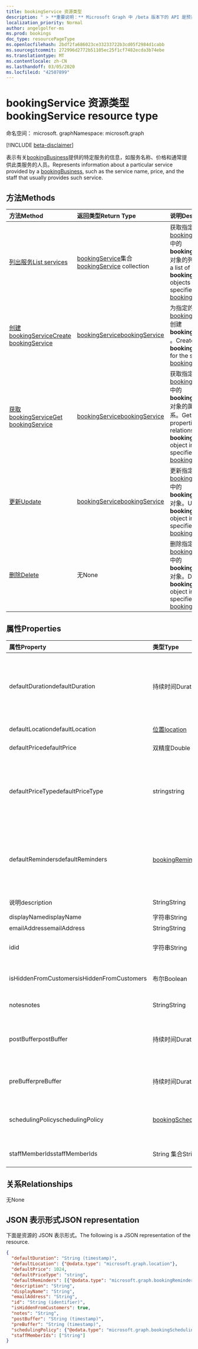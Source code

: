 ```yaml
---
title: bookingService 资源类型
description: " > **重要说明：** Microsoft Graph 中 /beta 版本下的 API 是预览版，可能会发生变化。 不支持在生产应用程序中使用这些 API。"
localization_priority: Normal
author: angelgolfer-ms
ms.prod: bookings
doc_type: resourcePageType
ms.openlocfilehash: 2bdf2fa686023ce33233722b3cd05f2984d1cabb
ms.sourcegitcommit: 272996d2772b51105ec25f1cf7482ecda3b74ebe
ms.translationtype: MT
ms.contentlocale: zh-CN
ms.lasthandoff: 03/05/2020
ms.locfileid: "42507899"
---
```

# <a name="bookingservice-resource-type"></a><span data-ttu-id="aa186-104">bookingService 资源类型</span><span class="sxs-lookup"><span data-stu-id="aa186-104">bookingService resource type</span></span>

<span data-ttu-id="aa186-105">命名空间： microsoft. graph</span><span class="sxs-lookup"><span data-stu-id="aa186-105">Namespace: microsoft.graph</span></span>

 [!INCLUDE [beta-disclaimer](../../includes/beta-disclaimer.md)]
 
<span data-ttu-id="aa186-106">表示有关[bookingBusiness](bookingbusiness.md)提供的特定服务的信息，如服务名称、价格和通常提供此类服务的人员。</span><span class="sxs-lookup"><span data-stu-id="aa186-106">Represents information about a particular service provided by a [bookingBusiness](bookingbusiness.md), such as the service name, price, and the staff that usually provides such service.</span></span>

## <a name="methods"></a><span data-ttu-id="aa186-107">方法</span><span class="sxs-lookup"><span data-stu-id="aa186-107">Methods</span></span>

| <span data-ttu-id="aa186-108">方法</span><span class="sxs-lookup"><span data-stu-id="aa186-108">Method</span></span>           | <span data-ttu-id="aa186-109">返回类型</span><span class="sxs-lookup"><span data-stu-id="aa186-109">Return Type</span></span>    |<span data-ttu-id="aa186-110">说明</span><span class="sxs-lookup"><span data-stu-id="aa186-110">Description</span></span>|
|:---------------|:--------|:----------|
|[<span data-ttu-id="aa186-111">列出服务</span><span class="sxs-lookup"><span data-stu-id="aa186-111">List services</span></span>](../api/bookingbusiness-list-services.md) | <span data-ttu-id="aa186-112">[bookingService](bookingservice.md)集合</span><span class="sxs-lookup"><span data-stu-id="aa186-112">[bookingService](bookingservice.md) collection</span></span> | <span data-ttu-id="aa186-113">获取指定[bookingbusiness](../resources/bookingbusiness.md)中的**bookingService**对象的列表。</span><span class="sxs-lookup"><span data-stu-id="aa186-113">Get a list of **bookingService** objects in the specified [bookingbusiness](../resources/bookingbusiness.md).</span></span>|
|[<span data-ttu-id="aa186-114">创建 bookingService</span><span class="sxs-lookup"><span data-stu-id="aa186-114">Create bookingService</span></span>](../api/bookingbusiness-post-services.md) | [<span data-ttu-id="aa186-115">bookingService</span><span class="sxs-lookup"><span data-stu-id="aa186-115">bookingService</span></span>](bookingservice.md) | <span data-ttu-id="aa186-116">为指定的[bookingbusiness](../resources/bookingbusiness.md)创建**bookingService** 。</span><span class="sxs-lookup"><span data-stu-id="aa186-116">Create a **bookingService** for the specified [bookingbusiness](../resources/bookingbusiness.md).</span></span> |
|[<span data-ttu-id="aa186-117">获取 bookingService</span><span class="sxs-lookup"><span data-stu-id="aa186-117">Get bookingService</span></span>](../api/bookingservice-get.md) | [<span data-ttu-id="aa186-118">bookingService</span><span class="sxs-lookup"><span data-stu-id="aa186-118">bookingService</span></span>](bookingservice.md) |<span data-ttu-id="aa186-119">获取指定[bookingbusiness](../resources/bookingbusiness.md)中的**bookingService**对象的属性和关系。</span><span class="sxs-lookup"><span data-stu-id="aa186-119">Get the properties and relationships of a **bookingService** object in the specified [bookingbusiness](../resources/bookingbusiness.md).</span></span>|
|[<span data-ttu-id="aa186-120">更新</span><span class="sxs-lookup"><span data-stu-id="aa186-120">Update</span></span>](../api/bookingservice-update.md) | [<span data-ttu-id="aa186-121">bookingService</span><span class="sxs-lookup"><span data-stu-id="aa186-121">bookingService</span></span>](bookingservice.md)    |<span data-ttu-id="aa186-122">更新指定[bookingbusiness](../resources/bookingbusiness.md)中的**bookingService**对象。</span><span class="sxs-lookup"><span data-stu-id="aa186-122">Update a **bookingService** object in the specified [bookingbusiness](../resources/bookingbusiness.md).</span></span> |
|[<span data-ttu-id="aa186-123">删除</span><span class="sxs-lookup"><span data-stu-id="aa186-123">Delete</span></span>](../api/bookingservice-delete.md) | <span data-ttu-id="aa186-124">无</span><span class="sxs-lookup"><span data-stu-id="aa186-124">None</span></span> |<span data-ttu-id="aa186-125">删除指定[bookingbusiness](../resources/bookingbusiness.md)中的**bookingService**对象。</span><span class="sxs-lookup"><span data-stu-id="aa186-125">Delete a **bookingService** object in the specified [bookingbusiness](../resources/bookingbusiness.md).</span></span> |

## <a name="properties"></a><span data-ttu-id="aa186-126">属性</span><span class="sxs-lookup"><span data-stu-id="aa186-126">Properties</span></span>
| <span data-ttu-id="aa186-127">属性</span><span class="sxs-lookup"><span data-stu-id="aa186-127">Property</span></span>     | <span data-ttu-id="aa186-128">类型</span><span class="sxs-lookup"><span data-stu-id="aa186-128">Type</span></span>   |<span data-ttu-id="aa186-129">说明</span><span class="sxs-lookup"><span data-stu-id="aa186-129">Description</span></span>|
|:---------------|:--------|:----------|
|<span data-ttu-id="aa186-130">defaultDuration</span><span class="sxs-lookup"><span data-stu-id="aa186-130">defaultDuration</span></span>|<span data-ttu-id="aa186-131">持续时间</span><span class="sxs-lookup"><span data-stu-id="aa186-131">Duration</span></span>|<span data-ttu-id="aa186-132">服务的默认长度，以天数、小时数、分钟数和秒数表示。</span><span class="sxs-lookup"><span data-stu-id="aa186-132">The default length of the service, represented in numbers of days, hours, minutes, and seconds.</span></span> <span data-ttu-id="aa186-133">例如，P11D23H59M 59.999999999999 S。</span><span class="sxs-lookup"><span data-stu-id="aa186-133">For example, P11D23H59M59.999999999999S.</span></span> |
|<span data-ttu-id="aa186-134">defaultLocation</span><span class="sxs-lookup"><span data-stu-id="aa186-134">defaultLocation</span></span>|[<span data-ttu-id="aa186-135">位置</span><span class="sxs-lookup"><span data-stu-id="aa186-135">location</span></span>](location.md)|<span data-ttu-id="aa186-136">服务的默认物理位置。</span><span class="sxs-lookup"><span data-stu-id="aa186-136">The default physical location for the service.</span></span>|
|<span data-ttu-id="aa186-137">defaultPrice</span><span class="sxs-lookup"><span data-stu-id="aa186-137">defaultPrice</span></span>|<span data-ttu-id="aa186-138">双精度</span><span class="sxs-lookup"><span data-stu-id="aa186-138">Double</span></span>|<span data-ttu-id="aa186-139">服务的默认货币价格。</span><span class="sxs-lookup"><span data-stu-id="aa186-139">The default monetary price for the service.</span></span>|
|<span data-ttu-id="aa186-140">defaultPriceType</span><span class="sxs-lookup"><span data-stu-id="aa186-140">defaultPriceType</span></span>|<span data-ttu-id="aa186-141">string</span><span class="sxs-lookup"><span data-stu-id="aa186-141">string</span></span>|<span data-ttu-id="aa186-142">服务收费的默认方式。</span><span class="sxs-lookup"><span data-stu-id="aa186-142">The default way the service is charged.</span></span> <span data-ttu-id="aa186-143">可取值为：`undefined`、`fixedPrice`、`startingAt`、`hourly`、`free`、`priceVaries`、`callUs`、`notSet`。</span><span class="sxs-lookup"><span data-stu-id="aa186-143">Possible values are: `undefined`, `fixedPrice`, `startingAt`, `hourly`, `free`, `priceVaries`, `callUs`, `notSet`.</span></span>|
|<span data-ttu-id="aa186-144">defaultReminders</span><span class="sxs-lookup"><span data-stu-id="aa186-144">defaultReminders</span></span>|<span data-ttu-id="aa186-145">[bookingReminder](bookingreminder.md)集合</span><span class="sxs-lookup"><span data-stu-id="aa186-145">[bookingReminder](bookingreminder.md) collection</span></span>|<span data-ttu-id="aa186-146">此服务的约会的默认提醒集。</span><span class="sxs-lookup"><span data-stu-id="aa186-146">The default set of reminders for an appointment of this service.</span></span> <span data-ttu-id="aa186-147">此属性的值仅在按 ID 读取此**bookingService**时可用。</span><span class="sxs-lookup"><span data-stu-id="aa186-147">The value of this property is available only when reading this **bookingService** by its ID.</span></span>|
|<span data-ttu-id="aa186-148">说明</span><span class="sxs-lookup"><span data-stu-id="aa186-148">description</span></span>|<span data-ttu-id="aa186-149">String</span><span class="sxs-lookup"><span data-stu-id="aa186-149">String</span></span>|<span data-ttu-id="aa186-150">服务的文本说明。</span><span class="sxs-lookup"><span data-stu-id="aa186-150">A text description for the service.</span></span>|
|<span data-ttu-id="aa186-151">displayName</span><span class="sxs-lookup"><span data-stu-id="aa186-151">displayName</span></span>|<span data-ttu-id="aa186-152">字符串</span><span class="sxs-lookup"><span data-stu-id="aa186-152">String</span></span>|<span data-ttu-id="aa186-153">服务名称。</span><span class="sxs-lookup"><span data-stu-id="aa186-153">A service name.</span></span>|
|<span data-ttu-id="aa186-154">emailAddress</span><span class="sxs-lookup"><span data-stu-id="aa186-154">emailAddress</span></span>|<span data-ttu-id="aa186-155">String</span><span class="sxs-lookup"><span data-stu-id="aa186-155">String</span></span>|<span data-ttu-id="aa186-156">电子邮件地址</span><span class="sxs-lookup"><span data-stu-id="aa186-156">An email address</span></span>|
|<span data-ttu-id="aa186-157">id</span><span class="sxs-lookup"><span data-stu-id="aa186-157">id</span></span>|<span data-ttu-id="aa186-158">字符串</span><span class="sxs-lookup"><span data-stu-id="aa186-158">String</span></span>|<span data-ttu-id="aa186-159">该服务的 ID （采用 GUID 格式）。</span><span class="sxs-lookup"><span data-stu-id="aa186-159">The ID of that service, in a GUID format.</span></span> <span data-ttu-id="aa186-160">只读。</span><span class="sxs-lookup"><span data-stu-id="aa186-160">Read-only.</span></span>|
|<span data-ttu-id="aa186-161">isHiddenFromCustomers</span><span class="sxs-lookup"><span data-stu-id="aa186-161">isHiddenFromCustomers</span></span>|<span data-ttu-id="aa186-162">布尔</span><span class="sxs-lookup"><span data-stu-id="aa186-162">Boolean</span></span>|<span data-ttu-id="aa186-163">如果为 True，则表示此服务不可供客户预订。</span><span class="sxs-lookup"><span data-stu-id="aa186-163">True means this service is not available to customers for booking.</span></span>|
|<span data-ttu-id="aa186-164">notes</span><span class="sxs-lookup"><span data-stu-id="aa186-164">notes</span></span>|<span data-ttu-id="aa186-165">String</span><span class="sxs-lookup"><span data-stu-id="aa186-165">String</span></span>|<span data-ttu-id="aa186-166">有关此服务的其他信息。</span><span class="sxs-lookup"><span data-stu-id="aa186-166">Additional information about this service.</span></span>|
|<span data-ttu-id="aa186-167">postBuffer</span><span class="sxs-lookup"><span data-stu-id="aa186-167">postBuffer</span></span>|<span data-ttu-id="aa186-168">持续时间</span><span class="sxs-lookup"><span data-stu-id="aa186-168">Duration</span></span>|<span data-ttu-id="aa186-169">此服务的约会结束后以及下一个客户约会可以被预订前要缓冲的时间。</span><span class="sxs-lookup"><span data-stu-id="aa186-169">The time to buffer after an appointment for this service ends, and before the next customer appointment can be booked.</span></span>|
|<span data-ttu-id="aa186-170">preBuffer</span><span class="sxs-lookup"><span data-stu-id="aa186-170">preBuffer</span></span>|<span data-ttu-id="aa186-171">持续时间</span><span class="sxs-lookup"><span data-stu-id="aa186-171">Duration</span></span>|<span data-ttu-id="aa186-172">在此服务的约会开始之前要缓冲的时间。</span><span class="sxs-lookup"><span data-stu-id="aa186-172">The time to buffer before an appointment for this service can start.</span></span>|
|<span data-ttu-id="aa186-173">schedulingPolicy</span><span class="sxs-lookup"><span data-stu-id="aa186-173">schedulingPolicy</span></span>|[<span data-ttu-id="aa186-174">bookingSchedulingPolicy</span><span class="sxs-lookup"><span data-stu-id="aa186-174">bookingSchedulingPolicy</span></span>](bookingschedulingpolicy.md)|<span data-ttu-id="aa186-175">确定应如何创建和管理此类服务的约会的一组策略。</span><span class="sxs-lookup"><span data-stu-id="aa186-175">The set of policies that determine how appointments for this type of service should be created and managed.</span></span>|
|<span data-ttu-id="aa186-176">staffMemberIds</span><span class="sxs-lookup"><span data-stu-id="aa186-176">staffMemberIds</span></span>|<span data-ttu-id="aa186-177">String 集合</span><span class="sxs-lookup"><span data-stu-id="aa186-177">String collection</span></span>|<span data-ttu-id="aa186-178">代表提供此服务的[教职员工成员](bookingstaffmember.md)。</span><span class="sxs-lookup"><span data-stu-id="aa186-178">Represents those [staff members](bookingstaffmember.md) who provide this service.</span></span> |

## <a name="relationships"></a><span data-ttu-id="aa186-179">关系</span><span class="sxs-lookup"><span data-stu-id="aa186-179">Relationships</span></span>
<span data-ttu-id="aa186-180">无</span><span class="sxs-lookup"><span data-stu-id="aa186-180">None</span></span>


## <a name="json-representation"></a><span data-ttu-id="aa186-181">JSON 表示形式</span><span class="sxs-lookup"><span data-stu-id="aa186-181">JSON representation</span></span>

<span data-ttu-id="aa186-182">下面是资源的 JSON 表示形式。</span><span class="sxs-lookup"><span data-stu-id="aa186-182">The following is a JSON representation of the resource.</span></span>

<!-- {
  "blockType": "resource",
  "optionalProperties": [

  ],
  "@odata.type": "microsoft.graph.bookingService"
}-->

```json
{
  "defaultDuration": "String (timestamp)",
  "defaultLocation": {"@odata.type": "microsoft.graph.location"},
  "defaultPrice": 1024,
  "defaultPriceType": "string",
  "defaultReminders": [{"@odata.type": "microsoft.graph.bookingReminder"}],
  "description": "String",
  "displayName": "String",
  "emailAddress": "String",
  "id": "String (identifier)",
  "isHiddenFromCustomers": true,
  "notes": "String",
  "postBuffer": "String (timestamp)",
  "preBuffer": "String (timestamp)",
  "schedulingPolicy": {"@odata.type": "microsoft.graph.bookingSchedulingPolicy"},
  "staffMemberIds": ["String"]
}

```

<!-- uuid: 8fcb5dbc-d5aa-4681-8e31-b001d5168d79
2015-10-25 14:57:30 UTC -->
<!--
{
  "type": "#page.annotation",
  "description": "bookingService resource",
  "keywords": "",
  "section": "documentation",
  "tocPath": "",
  "suppressions": []
}
-->
